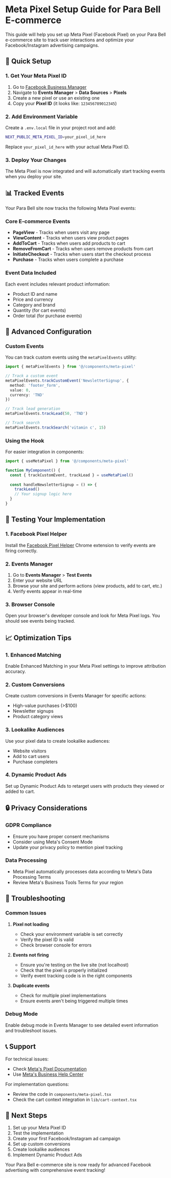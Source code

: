 # Meta Pixel Setup Guide for Para Bell E-commerce

This guide will help you set up Meta Pixel (Facebook Pixel) on your Para Bell e-commerce site to track user interactions and optimize your Facebook/Instagram advertising campaigns.

## 🚀 Quick Setup

### 1. Get Your Meta Pixel ID

1. Go to [Facebook Business Manager](https://business.facebook.com/)
2. Navigate to **Events Manager** > **Data Sources** > **Pixels**
3. Create a new pixel or use an existing one
4. Copy your **Pixel ID** (it looks like: `123456789012345`)

### 2. Add Environment Variable

Create a `.env.local` file in your project root and add:

```bash
NEXT_PUBLIC_META_PIXEL_ID=your_pixel_id_here
```

Replace `your_pixel_id_here` with your actual Meta Pixel ID.

### 3. Deploy Your Changes

The Meta Pixel is now integrated and will automatically start tracking events when you deploy your site.

## 📊 Tracked Events

Your Para Bell site now tracks the following Meta Pixel events:

### Core E-commerce Events

- **PageView** - Tracks when users visit any page
- **ViewContent** - Tracks when users view product pages
- **AddToCart** - Tracks when users add products to cart
- **RemoveFromCart** - Tracks when users remove products from cart
- **InitiateCheckout** - Tracks when users start the checkout process
- **Purchase** - Tracks when users complete a purchase

### Event Data Included

Each event includes relevant product information:
- Product ID and name
- Price and currency
- Category and brand
- Quantity (for cart events)
- Order total (for purchase events)

## 🔧 Advanced Configuration

### Custom Events

You can track custom events using the `metaPixelEvents` utility:

```typescript
import { metaPixelEvents } from '@/components/meta-pixel'

// Track a custom event
metaPixelEvents.trackCustomEvent('NewsletterSignup', {
  method: 'footer_form',
  value: 0,
  currency: 'TND'
})

// Track lead generation
metaPixelEvents.trackLead(50, 'TND')

// Track search
metaPixelEvents.trackSearch('vitamin c', 15)
```

### Using the Hook

For easier integration in components:

```typescript
import { useMetaPixel } from '@/components/meta-pixel'

function MyComponent() {
  const { trackCustomEvent, trackLead } = useMetaPixel()
  
  const handleNewsletterSignup = () => {
    trackLead()
    // Your signup logic here
  }
}
```

## 🧪 Testing Your Implementation

### 1. Facebook Pixel Helper

Install the [Facebook Pixel Helper](https://chrome.google.com/webstore/detail/facebook-pixel-helper/fdgfkebogiimcoedlicjlajpkdmockpc) Chrome extension to verify events are firing correctly.

### 2. Events Manager

1. Go to **Events Manager** > **Test Events**
2. Enter your website URL
3. Browse your site and perform actions (view products, add to cart, etc.)
4. Verify events appear in real-time

### 3. Browser Console

Open your browser's developer console and look for Meta Pixel logs. You should see events being tracked.

## 📈 Optimization Tips

### 1. Enhanced Matching

Enable Enhanced Matching in your Meta Pixel settings to improve attribution accuracy.

### 2. Custom Conversions

Create custom conversions in Events Manager for specific actions:
- High-value purchases (>$100)
- Newsletter signups
- Product category views

### 3. Lookalike Audiences

Use your pixel data to create lookalike audiences:
- Website visitors
- Add to cart users
- Purchase completers

### 4. Dynamic Product Ads

Set up Dynamic Product Ads to retarget users with products they viewed or added to cart.

## 🔒 Privacy Considerations

### GDPR Compliance

- Ensure you have proper consent mechanisms
- Consider using Meta's Consent Mode
- Update your privacy policy to mention pixel tracking

### Data Processing

- Meta Pixel automatically processes data according to Meta's Data Processing Terms
- Review Meta's Business Tools Terms for your region

## 🚨 Troubleshooting

### Common Issues

1. **Pixel not loading**
   - Check your environment variable is set correctly
   - Verify the pixel ID is valid
   - Check browser console for errors

2. **Events not firing**
   - Ensure you're testing on the live site (not localhost)
   - Check that the pixel is properly initialized
   - Verify event tracking code is in the right components

3. **Duplicate events**
   - Check for multiple pixel implementations
   - Ensure events aren't being triggered multiple times

### Debug Mode

Enable debug mode in Events Manager to see detailed event information and troubleshoot issues.

## 📞 Support

For technical issues:
- Check [Meta's Pixel Documentation](https://developers.facebook.com/docs/facebook-pixel/)
- Use [Meta's Business Help Center](https://www.facebook.com/business/help)

For implementation questions:
- Review the code in `components/meta-pixel.tsx`
- Check the cart context integration in `lib/cart-context.tsx`

## 🎯 Next Steps

1. Set up your Meta Pixel ID
2. Test the implementation
3. Create your first Facebook/Instagram ad campaign
4. Set up custom conversions
5. Create lookalike audiences
6. Implement Dynamic Product Ads

Your Para Bell e-commerce site is now ready for advanced Facebook advertising with comprehensive event tracking!
